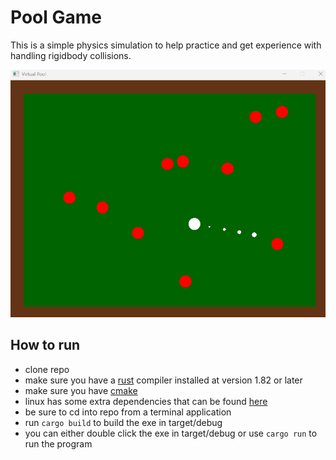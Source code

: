 # Pool Game

This is a simple physics simulation to help practice and get experience with handling rigidbody collisions. 

![](SFMLpoolgame.gif)

## How to run

 - clone repo
 - make sure you have a [rust](https://www.rust-lang.org/) compiler installed at version 1.82 or later
 - make sure you have [cmake](https://cmake.org/)
 - linux has some extra dependencies that can be found [here](https://crates.io/crates/sfml/0.24.0)
 - be sure to cd into repo from a terminal application
 - run `cargo build` to build the exe in target/debug
 - you can either double click the exe in target/debug or use `cargo run` to run the program

